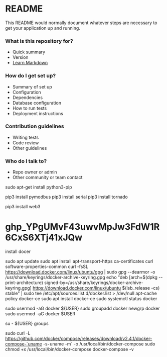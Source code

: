 # README #

This README would normally document whatever steps are necessary to get your application up and running.

### What is this repository for? ###

* Quick summary
* Version
* [Learn Markdown](https://bitbucket.org/tutorials/markdowndemo)

### How do I get set up? ###

* Summary of set up
* Configuration
* Dependencies
* Database configuration
* How to run tests
* Deployment instructions

### Contribution guidelines ###

* Writing tests
* Code review
* Other guidelines

### Who do I talk to? ###

* Repo owner or admin
* Other community or team contact

sudo apt-get install python3-pip

pip3 install pymodbus
pip3 install serial
pip3 install tornado


pip3 install web3

# 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


install docer

sudo apt update
sudo apt install apt-transport-https ca-certificates curl software-properties-common
curl -fsSL https://download.docker.com/linux/ubuntu/gpg | sudo gpg --dearmor -o /usr/share/keyrings/docker-archive-keyring.gpg
echo "deb [arch=$(dpkg --print-architecture) signed-by=/usr/share/keyrings/docker-archive-keyring.gpg] https://download.docker.com/linux/ubuntu $(lsb_release -cs) stable" | sudo tee /etc/apt/sources.list.d/docker.list > /dev/null
apt-cache policy docker-ce
sudo apt install docker-ce
sudo systemctl status docker

sudo usermod -aG docker ${USER}
sudo groupadd docker
newgrp docker
sudo usermod -aG docker $USER

su - ${USER}
groups


sudo curl -L https://github.com/docker/compose/releases/download/v2.4.1/docker-compose-`uname -s`-`uname -m` -o /usr/local/bin/docker-compose
sudo chmod +x /usr/local/bin/docker-compose
docker-compose -v

